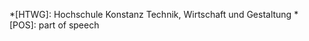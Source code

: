 <!-- markdownlint-disable MD041 -->
*[HTWG]: Hochschule Konstanz Technik, Wirtschaft und Gestaltung
*[POS]: part of speech
